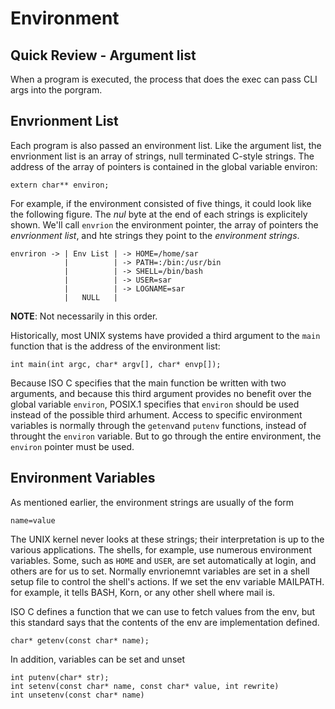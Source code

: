 # Environment

## Quick Review - Argument list
When a program is executed, the process that does the exec can pass CLI args into the porgram.

## Envrionment List
Each program is also passed an environment list. Like the argument list, the envrionment list is an array of strings, null terminated C-style strings. The address of the array of pointers is contained in the global variable environ:

`extern char** environ;`

For example, if the environment consisted of five things, it could look like the following figure. The *nul* byte at the end of each strings is explicitely shown. We'll call `envrion` the environment pointer, the array of pointers the *envrionment list*, and hte strings they point to the *environment strings*.

```
envriron -> | Env List | -> HOME=/home/sar
            |          | -> PATH=:/bin:/usr/bin
            |          | -> SHELL=/bin/bash
            |          | -> USER=sar
            |          | -> LOGNAME=sar
            |   NULL   |
```

**NOTE**: Not necessarily in this order.

Historically, most UNIX systems have provided a third argument to the `main` function that is the address of the environment list:

`int main(int argc, char* argv[], char* envp[]);`

Because ISO C specifies that the main function be written with two arguments, and because this third argument provides no benefit over the global variable `environ`, POSIX.1 specifies that `environ` should be used instead of the possible third arhument. Access to specific environment variables is normally through the `getenv`and `putenv` functions, instead of throught the `environ` variable. But to go through the entire environment, the `environ` pointer must be used.

## Environment Variables
As mentioned earlier, the environment strings are usually of the form

`name=value`

The UNIX kernel never looks at these strings; their interpretation is up to the various applications. The shells, for example, use numerous environment variables. Some, such as `HOME` and `USER`, are set automatically at login, and others are for us to  set. Normally envrionemnt variables are set in a shell setup file to control the shell's actions. If we set the env variable MAILPATH. for example, it tells BASH, Korn, or any other shell where mail is.

ISO C defines a function that we can use to fetch values from the env, but this standard says that the contents of the env are implementation defined.

`char* getenv(const char* name);`

In addition, variables can be set and unset

```
int putenv(char* str);
int setenv(const char* name, const char* value, int rewrite)
int unsetenv(const char* name)
```

